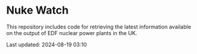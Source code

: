 # Nuke Watch

This repository includes code for retrieving the latest information available on the output of EDF nuclear power plants in the UK.

Last updated: 2024-08-19 03:10